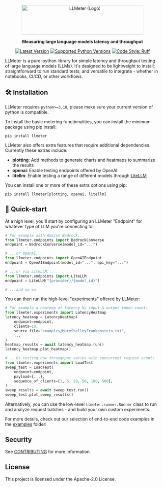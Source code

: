 <div align="center">
<img alt="LLMeter (Logo)" src="https://github.com/awslabs/llmeter/blob/main/docs/llmeter-logotype-192px.png?raw=true" height="96px" width="396px"/>

**Measuring large language models latency and throughput**

[![Latest Version](https://img.shields.io/pypi/v/llmeter.svg)](https://pypi.python.org/pypi/llmeter)
[![Supported Python Versions](https://img.shields.io/pypi/pyversions/llmeter)](https://pypi.python.org/pypi/llmeter)
[![Code Style: Ruff](https://img.shields.io/badge/code_style-ruff-000000.svg)](https://github.com/astral-sh/ruff)

</div>

LLMeter is a pure-python library for simple latency and throughput testing of large language models (LLMs). It's designed to be lightweight to install; straightforward to run standard tests; and versatile to integrate - whether in notebooks, CI/CD, or other workflows.

## 🛠️ Installation

LLMeter requires `python>=3.10`, please make sure your current version of python is compatible.

To install the basic metering functionalities, you can install the minimum package using pip install:

```terminal
pip install llmeter
```

LLMeter also offers extra features that require additional dependencies. Currently these extras include:

- **plotting**: Add methods to generate charts and heatmaps to summarize the results
- **openai**: Enable testing endpoints offered by OpenAI
- **litellm**: Enable testing a range of different models through [LiteLLM](https://github.com/BerriAI/litellm)

You can install one or more of these extra options using pip:

```terminal
pip install llmeter[plotting, openai, litellm]
```

## 🚀 Quick-start

At a high level, you'll start by configuring an LLMeter "Endpoint" for whatever type of LLM you're connecting to:

```python
# For example with Amazon Bedrock...
from llmeter.endpoints import BedrockConverse
endpoint = BedrockConverse(model_id="...")

# ...or OpenAI...
from llmeter.endpoints import OpenAIEndpoint
endpoint = OpenAIEndpoint(model_id="...", api_key="...")

# ...or via LiteLLM...
from llmeter.endpoints import LiteLLM
endpoint = LiteLLM("{provider}/{model_id}")

# ...and so on
```

You can then run the high-level "experiments" offered by LLMeter:

```python
# For example a heatmap of latency by input & output token count:
from llmeter.experiments import LatencyHeatmap
latency_heatmap = LatencyHeatmap(
    endpoint=endpoint,
    clients=10,
    source_file="examples/MaryShelleyFrankenstein.txt",
    ...
)
heatmap_results = await latency_heatmap.run()
latency_heatmap.plot_heatmap()

# ...Or testing how throughput varies with concurrent request count:
from llmeter.experiments import LoadTest
sweep_test = LoadTest(
    endpoint=endpoint,
    payload={...},
    sequence_of_clients=[1, 5, 20, 50, 100, 500],
)
sweep_results = await sweep_test.run()
sweep_test.plot_sweep_results()
```

Alternatively, you can use the low-level `llmeter.runner.Runner` class to run and analyze request
batches - and build your own custom experiments.

For more details, check out our selection of end-to-end code examples in the [examples](https://github.com/awslabs/llmeter/tree/main/examples) folder!

## Security

See [CONTRIBUTING](https://github.com/awslabs/llmeter/tree/main/CONTRIBUTING.md#security-issue-notifications) for more information.

## License

This project is licensed under the Apache-2.0 License.
